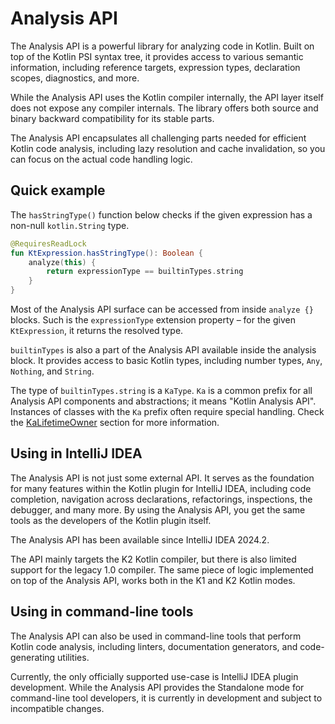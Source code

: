 # Analysis API

The Analysis API is a powerful library for analyzing code in Kotlin. Built on top of the Kotlin PSI syntax tree,
it provides access to various semantic information, including reference targets, expression types, declaration scopes,
diagnostics, and more.

While the Analysis API uses the Kotlin compiler internally, the API layer itself does not expose any compiler internals.
The library offers both source and binary backward compatibility for its stable parts.

The Analysis API encapsulates all challenging parts needed for efficient Kotlin code analysis, including lazy resolution
and cache invalidation, so you can focus on the actual code handling logic.

## Quick example

The `hasStringType()` function below checks if the given expression has a non-null `kotlin.String` type.

```Kotlin
@RequiresReadLock
fun KtExpression.hasStringType(): Boolean {
    analyze(this) {
        return expressionType == builtinTypes.string
    }
}
```

Most of the Analysis API surface can be accessed from inside `analyze {}` blocks. Such is the `expressionType` extension
property – for the given `KtExpression`, it returns the resolved type.

`builtinTypes` is also a part of the Analysis API available inside the analysis block. It provides access to basic
Kotlin types, including number types, `Any`, `Nothing`, and `String`.

The type of `builtinTypes.string` is a `KaType`. `Ka` is a common prefix for all Analysis API components and
abstractions; it means "Kotlin Analysis API". Instances of classes with the `Ka` prefix often require special handling.
Check the [KaLifetimeOwner](Fundamentals.md#kalifetimeowner) section for more information.

## Using in IntelliJ IDEA

The Analysis API is not just some external API. It serves as the foundation for many features within the Kotlin plugin
for IntelliJ IDEA, including code completion, navigation across declarations, refactorings, inspections, the debugger,
and many more. By using the Analysis API, you get the same tools as the developers of the Kotlin plugin itself.

<tip>
<emphasis>
The Analysis API has been available since IntelliJ IDEA 2024.2.
</emphasis>

The API mainly targets the K2 Kotlin compiler, but there is also limited support for the legacy 1.0 compiler.
The same piece of logic implemented on top of the Analysis API, works both in the K1 and K2 Kotlin modes.
</tip>

## Using in command-line tools

The Analysis API can also be used in command-line tools that perform Kotlin code analysis, including linters,
documentation generators, and code-generating utilities.

<note>
    Currently, the only officially supported use-case is IntelliJ IDEA plugin development.
    While the Analysis API provides the Standalone mode for command-line tool developers, it is currently in development
    and subject to incompatible changes.
</note>